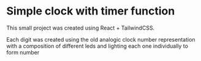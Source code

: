 # Simple clock with timer function

This small project was created using React + TailwindCSS.

Each digit was created using the old analogic clock number representation with a composition of different leds and lighting each one individually to form number
